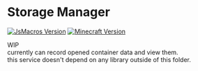 # Storage Manager
<p align="left">
  <a href="https://github.com/JsMacros/JsMacros/actions/runs/5873314604"><img src="https://img.shields.io/badge/JsMacros-1.9.0_beta-orange.svg" alt="JsMacros Version"/></a>
  <a href=""><img src="https://img.shields.io/badge/Minecraft-1.20.1_Fabric-brightgreen.svg" alt="Minecraft Version"/></a>
</p>

WIP  
currently can record opened container data and view them.  
this service doesn't depend on any library outside of this folder.